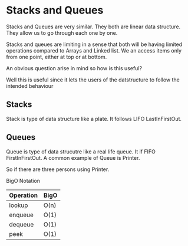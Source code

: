 # Stacks and Queues

Stacks and Queues are very similar. They both are linear data structure. They allow us to go through each one by one.

Stacks and queues are limiting in a sense that both will be having limited operations compared to Arrays and Linked list. We an access items only from one point, either at top or at bottom.

An obvious question arise in mind so how is this useful?

Well this is useful since it lets the users of the datstructure to follow the intended behaviour 

## Stacks

Stack is type of data structure like a plate. It follows LIFO LastInFirstOut. 

## Queues
Queue is type of data strucutre like a real life queue. It if FIFO FirstInFirstOut. A common example of Queue is Printer.

So if there are three persons using Printer. 

BigO Notation

| Operation | BigO |
|-----------|------|
|lookup     | O(n)  |
|enqueue    | O(1)  |
|dequeue    | O(1)  |
|peek       | O(1)  |

